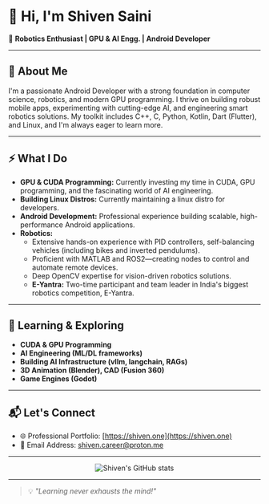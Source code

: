 <!--
**Shiven-saini/Shiven-saini** is a ✨ _special_ ✨ repository because its `README.md` (this file) appears on your GitHub profile.
-->

# 👋 Hi, I'm Shiven Saini

🚀 **Robotics Enthusiast | GPU & AI Engg. | Android Developer**

---

## 💼 About Me

I'm a passionate Android Developer with a strong foundation in computer science, robotics, and modern GPU programming. I thrive on building robust mobile apps, experimenting with cutting-edge AI, and engineering smart robotics solutions. My toolkit includes C++, C, Python, Kotlin, Dart (Flutter), and Linux, and I'm always eager to learn more.

---

## ⚡ What I Do
- **GPU & CUDA Programming:** Currently investing my time in CUDA, GPU programming, and the fascinating world of AI engineering.
- **Building Linux Distros:** Currently maintaining a linux distro for developers.
- **Android Development:** Professional experience building scalable, high-performance Android applications.
- **Robotics:**  
  - Extensive hands-on experience with PID controllers, self-balancing vehicles (including bikes and inverted pendulums).
  - Proficient with MATLAB and ROS2—creating nodes to control and automate remote devices.
  - Deep OpenCV expertise for vision-driven robotics solutions.
  - **E-Yantra:** Two-time participant and team leader in India's biggest robotics competition, E-Yantra.

---

## 🎯 Learning & Exploring

- **CUDA & GPU Programming**
- **AI Engineering (ML/DL frameworks)**
- **Building AI Infrastructure (vllm, langchain, RAGs)**
- **3D Animation (Blender), CAD (Fusion 360)**
- **Game Engines (Godot)**

---

## 📬 Let's Connect

- 🌐 Professional Portfolio: [https://shiven.one](https://shiven.one)
- 📧 Email Address: [shiven.career@proton.me](mailto:shiven.career@proton.me)

---

<p align="center">
  <img src="https://github-readme-stats.vercel.app/api?username=Shiven-saini&show_icons=true&theme=github_dark" alt="Shiven's GitHub stats" />
</p>

---

> 💡 *"Learning never exhausts the mind!"*
